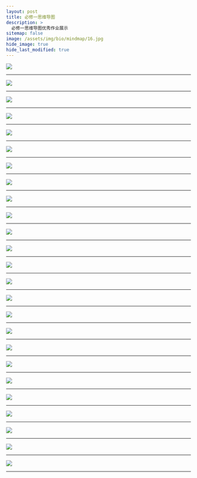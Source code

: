```yaml
---
layout: post
title: 必修一思维导图
description: >
  必修一思维导图优秀作业展示
sitemap: false
image: /assets/img/bio/mindmap/16.jpg
hide_image: true
hide_last_modified: true
---
```


![](../../assets/img/bio/mindmap/1.jpg)

---

![](../../assets/img/bio/mindmap/2.jpg)

---

![](../../assets/img/bio/mindmap/3.jpg)

---

![](../../assets/img/bio/mindmap/4.jpg)

---

![](../../assets/img/bio/mindmap/5.jpg)

---

![](../../assets/img/bio/mindmap/6.jpg)

---

![](../../assets/img/bio/mindmap/7.jpg)

---

![](../../assets/img/bio/mindmap/8.jpg)

---

![](../../assets/img/bio/mindmap/9.jpg)

---

![](../../assets/img/bio/mindmap/10.jpg)

---

![](../../assets/img/bio/mindmap/11.jpg)

---

![](../../assets/img/bio/mindmap/12.jpg)

---

![](../../assets/img/bio/mindmap/13.jpg)

---

![](../../assets/img/bio/mindmap/14.jpg)

---

![](../../assets/img/bio/mindmap/15.jpg)

---

![](../../assets/img/bio/mindmap/16.jpg)

---

![](../../assets/img/bio/mindmap/17.jpg)

---

![](../../assets/img/bio/mindmap/18.jpg)

---

![](../../assets/img/bio/mindmap/19.jpg)

---

![](../../assets/img/bio/mindmap/20.jpg)

---

![](../../assets/img/bio/mindmap/21.jpg)

---

![](../../assets/img/bio/mindmap/22.jpg)

---

![](../../assets/img/bio/mindmap/23.jpg)

---

![](../../assets/img/bio/mindmap/24.jpg)

---

![](../../assets/img/bio/mindmap/25.jpg)

---